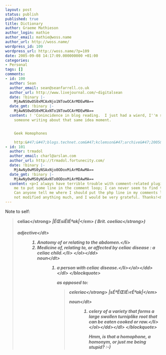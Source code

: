 ```yaml
---
layout: post
status: publish
published: true
title: Dictionary
author: Graeme Mathieson
author_login: mathie
author_email: mathie@woss.name
author_url: http://woss.name/
wordpress_id: 109
wordpress_url: http://woss.name/?p=109
date: 2005-09-08 14:17:09.000000000 +01:00
categories:
- Personal
tags: []
comments:
- id: 100
  author: Sean
  author_email: sean@seanfarrell.co.uk
  author_url: http://www.livejournal.com/~digitalsean
  date: !binary |-
    MjAwNS0wOS0xMCAxNjo1NTowOCArMDEwMA==
  date_gmt: !binary |-
    MjAwNS0wOS0xMCAxNTo1NTowOCArMDEwMA==
  content: ! 'Conincidence in blog reading.  I just had a wierd, I''m sure I read
    someone writing about that same idea moment.


    Geek Homophones

    http:&#47;&#47;blogs.technet.com&#47;kclemson&#47;archive&#47;2005&#47;05&#47;27&#47;405461.aspx'
- id: 101
  author: trmadol
  author_email: charl@arslan.com
  author_url: http://trmadol.fortunecity.com/
  date: !binary |-
    MjAwNy0wMS0yNSAxNjo0ODoxMiArMDAwMA==
  date_gmt: !binary |-
    MjAwNy0wMS0yNSAxNTo0ODoxMiArMDAwMA==
  content: <p>I always have terrible trouble with comment-related plugins that require
    me to put some line in the comment loop; I can never seem to find the right spot.
    Can anyone tell me where I should put the php line in my comments loop? I haven
    not modified anything much, and I would be very grateful. Thanks!<&#47;p>
---
```

Note to self:

<blockquote>
<strong>celiac<&#47;strong> <em>|&Euml;&OElig;si&Euml;l&Eacute;&ordf;ak|<&#47;em> ( Brit. <strong>coeliac<&#47;strong>)
<dl>
<dt>adjective<&#47;dt>
<dd><ol>
	<li>Anatomy of or relating to the abdomen.<&#47;li>
        <li>Medicine of, relating to, or affected by celiac disease : a celiac child.<&#47;li>
<&#47;ol><&#47;dd>
<dt>noun<&#47;dt>
<dd><ol><li>a person with celiac disease.<&#47;li><&#47;ol><&#47;dd>
<&#47;dl>
<&#47;blockquote>

as opposed to:

<blockquote>
<strong>celeriac<&#47;strong> <em>|s&Eacute;&ordf;&Euml;&OElig;l&Eacute;&rsaquo;r&Eacute;&ordf;ak|<&#47;em>
<dl><dt>noun<&#47;dt>
<dd><ol><li>celery of a variety that forms a large swollen turniplike root that can be eaten cooked or raw.<&#47;li><&#47;ol><&#47;dd><&#47;dl>
<&#47;blockquote>

Hmm, is that a homophone, a homonym, or just me being stupid? :-)
